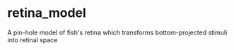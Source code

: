 # retina_model
A pin-hole model of fish's retina which transforms bottom-projected stimuli into retinal space

